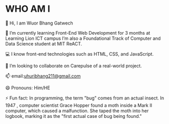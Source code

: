 # WHO AM I

👋 Hi, I am Wuor Bhang Gatwech

🌱 I’m currently learning Front-End Web Development for 3 months at
 Learning Lion ICT campus
 I’m also a Foundational Track of Computer and Data Science student at MIT ReACT.

💻 I know front-end technologies such as HTML, CSS, and JavaScript.

💞️ I’m looking to collaborate on Carepulse of a real-world project.

📫 email:uhuribhang211@gmail.com

😄 Pronouns: Him/HE  

⚡ Fun fact: In programming, the term "bug" comes from an actual insect. In 1947
, computer scientist Grace Hopper found a moth inside a Mark II computer, which
 caused a malfunction. She taped the moth into her logbook, marking it as the
  "first actual case of bug being found."
